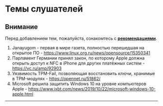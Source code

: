 # Темы слушателей
## Внимание
Перед добавлением тем, пожалуйста, ознакомтесь с **[рекомендациями](Recommendations_for_the_proposed_topics.md)**.

1. Janayugom - первая в мире газета, полностью перешедшая на открытое ПО - https://www.linux.org.ru/news/opensource/15350341
1. Парламент Германии принял закон, по которому Apple должна открыть доступ к NFC в iPhone для других платёжных систем - https://vc.ru/amp/92903
1. Уязвимость TPM-Fail, позволяющая восстановить ключи, хранимые в TPM-модулях - https://opennet.ru/51862/
1. Microsoft решила защитить Windows 10 на уровне компьютеров Apple - https://www.ixbt.com/news/2019/10/22/microsoft-windows-10-apple.html

---
